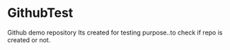# GithubTest
Github demo repository
Its created for testing purpose..to check if repo is created or not.
